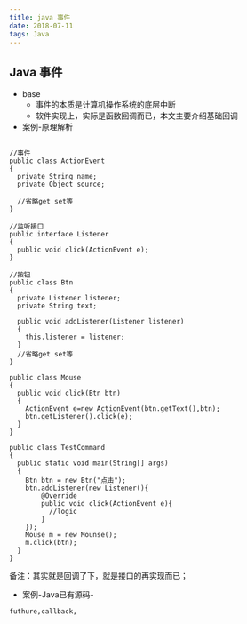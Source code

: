 ```yaml
---
title: java 事件
date: 2018-07-11
tags: Java
---
```


## Java  事件
- base
  - 事件的本质是计算机操作系统的底层中断
  - 软件实现上，实际是函数回调而已，本文主要介绍基础回调
- 案例-原理解析

<!-- more -->

```

//事件
public class ActionEvent
{
  private String name;
  private Object source;

  //省略get set等
}

//监听接口
public interface Listener
{
  public void click(ActionEvent e);
}

//按钮
public class Btn
{
  private Listener listener;
  private String text;

  public void addListener(Listener listener)
  {
    this.listener = listener;
  }
  //省略get set等
}

public class Mouse
{
  public void click(Btn btn)
  {
    ActionEvent e=new ActionEvent(btn.getText(),btn);
    btn.getListener().click(e);
  }
}

public class TestCommand
{
  public static void main(String[] args)
  {
    Btn btn = new Btn("点击");
    btn.addListener(new Listener(){
        @Override
        public void click(ActionEvent e){
          //logic
        }
    });
    Mouse m = new Mounse();
    m.click(btn);
  }
}

```
备注：其实就是回调了下，就是接口的再实现而已；

- 案例-Java已有源码-


```
futhure,callback,

```
